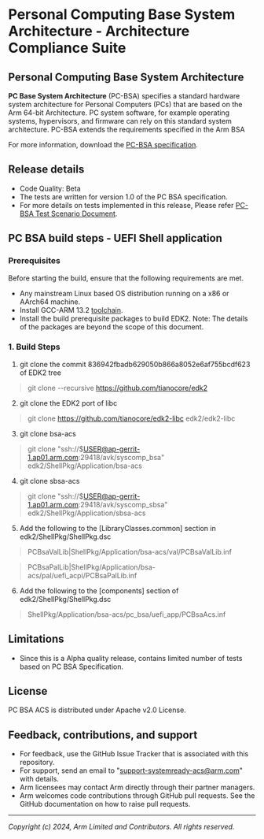 # Personal Computing Base System Architecture - Architecture Compliance Suite

## Personal Computing Base System Architecture
**PC Base System Architecture** (PC-BSA) specifies a standard hardware system architecture for Personal Computers (PCs) that are based on the Arm 64-bit Architecture. PC system software, for example operating systems, hypervisors, and firmware can rely on this standard system architecture. PC-BSA extends the requirements specified in the Arm BSA

For more information, download the [PC-BSA specification](https://developer.arm.com/documentation/den0151/latest).

## Release details
 - Code Quality: Beta
 - The tests are written for version 1.0 of the PC BSA specification.
 - For more details on tests implemented in this release, Please refer [PC-BSA Test Scenario Document](docs/arm_pc-bsa_architecture_compliance_test_scenario.pdf).

## PC BSA build steps - UEFI Shell application

### Prerequisites
Before starting the build, ensure that the following requirements are met.

- Any mainstream Linux based OS distribution running on a x86 or AArch64 machine.
- Install GCC-ARM 13.2 [toolchain](https://developer.arm.com/downloads/-/arm-gnu-toolchain-downloads).
- Install the build prerequisite packages to build EDK2.
Note: The details of the packages are beyond the scope of this document.

### 1. Build Steps

1.  git clone the commit 836942fbadb629050b866a8052e6af755bcdf623 of EDK2 tree
> git clone --recursive https://github.com/tianocore/edk2
2.  git clone the EDK2 port of libc
> git clone https://github.com/tianocore/edk2-libc edk2/edk2-libc
3. git clone bsa-acs
> git clone "ssh://$USER@ap-gerrit-1.ap01.arm.com:29418/avk/syscomp_bsa" edk2/ShellPkg/Application/bsa-acs
4. git clone sbsa-acs
> git clone "ssh://$USER@ap-gerrit-1.ap01.arm.com:29418/avk/syscomp_sbsa" edk2/ShellPkg/Application/sbsa-acs
5.  Add the following to the [LibraryClasses.common] section in edk2/ShellPkg/ShellPkg.dsc
> PCBsaValLib|ShellPkg/Application/bsa-acs/val/PCBsaValLib.inf

> PCBsaPalLib|ShellPkg/Application/bsa-acs/pal/uefi_acpi/PCBsaPalLib.inf
6.  Add the following to the [components] section of edk2/ShellPkg/ShellPkg.dsc
> ShellPkg/Application/bsa-acs/pc_bsa/uefi_app/PCBsaAcs.inf



## Limitations

 - Since this is a Alpha quality release, contains limited number of tests based on PC BSA Specification.

## License
PC BSA ACS is distributed under Apache v2.0 License.

## Feedback, contributions, and support

 - For feedback, use the GitHub Issue Tracker that is associated with this repository.
 - For support, send an email to "support-systemready-acs@arm.com" with details.
 - Arm licensees may contact Arm directly through their partner managers.
 - Arm welcomes code contributions through GitHub pull requests. See the GitHub documentation on how to raise pull requests.

--------------

*Copyright (c) 2024, Arm Limited and Contributors. All rights reserved.*
